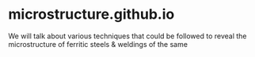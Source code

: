 # microstructure.github.io
We will talk about various techniques that could be followed to reveal the microstructure of ferritic steels &amp; weldings of the same

